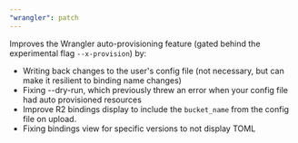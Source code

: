 ```yaml
---
"wrangler": patch
---
```


Improves the Wrangler auto-provisioning feature (gated behind the experimental flag `--x-provision`) by:

- Writing back changes to the user's config file (not necessary, but can make it resilient to binding name changes)
- Fixing --dry-run, which previously threw an error when your config file had auto provisioned resources
- Improve R2 bindings display to include the `bucket_name` from the config file on upload.
- Fixing bindings view for specific versions to not display TOML
